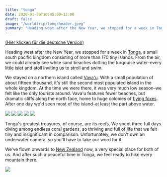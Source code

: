 ```yaml
---
title: "tonga"
date: 2020-01-30T10:45:00+13:00
draft: false
image: "/worldtrip/tong/header.jpeg"
summary: "Heading west after the New Year, we stopped for a week in Tonga, a small south pacific kingdom consisting of more than 170 tiny islands."
---
```


[(Hier klicken für die deutsche Version)](/worldtrip/de/20200130_tong)

Heading west after the New Year, we stopped for a week in [Tonga](https://en.wikipedia.org/wiki/Tonga), a small south pacific kingdom consisting of more than 170 tiny islands. From the air, we could already see white sand beaches dotting the turqouise water–every little islet and atoll inviting us to stroll and swim.

We stayed on a northern island called [Vava'u](https://en.wikipedia.org/wiki/Vavaʻu). With a small population of about fifteen thousand, it's still the second most populated island in the whole kingdom. At the time we were there, it was very much low season–we felt like the only tourists around. Vava'u features fewer beaches, but dramatic cliffs along the north face, home to huge colonies of [flying foxes](https://en.wikipedia.org/wiki/Pteropus). After one day we'd seen most of the island–at least the part above water.

![](/worldtrip/tong/tong_1.jpeg)
![](/worldtrip/tong/tong_2.jpeg)
![](/worldtrip/tong/tong_3.jpeg)
![](/worldtrip/tong/tong_4.jpeg)
![](/worldtrip/tong/tong_5.jpeg)

Tonga's greatest treasures, of course, are its reefs. We spent three full days diving among endless coral gardens, so thriving and full of life that we felt tiny and insignificant in comparison. Unfortunately, we don't own an underwater camera, so you'll have to take our word for it.

We've flown onwards to [New Zealand](https://en.wikipedia.org/wiki/New_Zealand) now, a very special place for both of us. And after such a peaceful time in Tonga, we feel ready to hike every mountain there.

![](/worldtrip/tong/selfie.jpeg)
